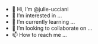 - 👋 Hi, I’m @julie-ucciani
- 👀 I’m interested in ...
- 🌱 I’m currently learning ...
- 💞️ I’m looking to collaborate on ...
- 📫 How to reach me ...

<!---
julie-ucciani/julie-ucciani is a ✨ special ✨ repository because its `README.md` (this file) appears on your GitHub profile.
You can click the Preview link to take a look at your changes.
--->
